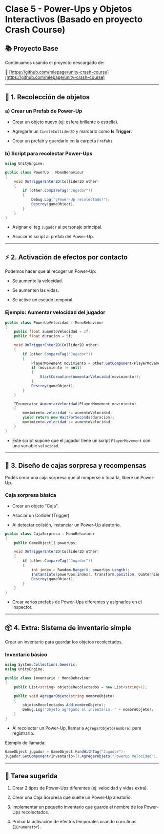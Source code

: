 # Clase 5 - Power-Ups y Objetos Interactivos (Basado en proyecto Crash Course)

## 📚 Proyecto Base

Continuamos usando el proyecto descargado de:

🔗 [https://github.com/mlepage/unity-crash-course](https://github.com/mlepage/unity-crash-course)

---

## 🎯 1. Recolección de objetos

### a) Crear un Prefab de Power-Up
- Crear un objeto nuevo (ej: esfera brillante o estrella).

- Agregarle un `CircleCollider2D` y marcarlo como **Is Trigger**.

- Crear un prefab y guardarlo en la carpeta `Prefabs`.


### b) Script para recolectar Power-Ups

```csharp
using UnityEngine;

public class PowerUp : MonoBehaviour
{
    void OnTriggerEnter2D(Collider2D other)
    {
        if (other.CompareTag("Jugador"))
        {
            Debug.Log("¡Power-Up recolectado!");
            Destroy(gameObject);
        }
    }
}
```

- Asignar el tag `Jugador` al personaje principal.

- Asociar el script al prefab del Power-Up.

---

## ⚡ 2. Activación de efectos por contacto

Podemos hacer que al recoger un Power-Up:
- Se aumente la velocidad.

- Se aumenten las vidas.

- Se active un escudo temporal.

### Ejemplo: Aumentar velocidad del jugador

```csharp
public class PowerUpVelocidad : MonoBehaviour
{
    public float aumentoVelocidad = 2f;
    public float duracion = 5f;

    void OnTriggerEnter2D(Collider2D other)
    {
        if (other.CompareTag("Jugador"))
        {
            PlayerMovement movimiento = other.GetComponent<PlayerMovement>();
            if (movimiento != null)
            {
                StartCoroutine(AumentarVelocidad(movimiento));
            }
            Destroy(gameObject);
        }
    }

    IEnumerator AumentarVelocidad(PlayerMovement movimiento)
    {
        movimiento.velocidad *= aumentoVelocidad;
        yield return new WaitForSeconds(duracion);
        movimiento.velocidad /= aumentoVelocidad;
    }
}
```

- Este script supone que el jugador tiene un script `PlayerMovement` con una variable `velocidad`.


---

## 🎁 3. Diseño de cajas sorpresa y recompensas

Podés crear una caja sorpresa que al romperse o tocarla, libere un Power-Up.

### Caja sorpresa básica

- Crear un objeto "Caja".

- Asociar un Collider (Trigger).

- Al detectar colisión, instanciar un Power-Up aleatorio.

```csharp
public class CajaSorpresa : MonoBehaviour
{
    public GameObject[] powerUps;

    void OnTriggerEnter2D(Collider2D other)
    {
        if (other.CompareTag("Jugador"))
        {
            int index = Random.Range(0, powerUps.Length);
            Instantiate(powerUps[index], transform.position, Quaternion.identity);
            Destroy(gameObject);
        }
    }
}
```

- Crear varios prefabs de Power-Ups diferentes y asignarlos en el Inspector.


---

## 📦 4. Extra: Sistema de inventario simple

Crear un inventario para guardar los objetos recolectados.

### Inventario básico

```csharp
using System.Collections.Generic;
using UnityEngine;

public class Inventario : MonoBehaviour
{
    public List<string> objetosRecolectados = new List<string>();

    public void AgregarObjeto(string nombreObjeto)
    {
        objetosRecolectados.Add(nombreObjeto);
        Debug.Log("Objeto agregado al inventario: " + nombreObjeto);
    }
}
```

- Al recolectar un Power-Up, llamar a `AgregarObjeto(nombre)` para registrarlo.


Ejemplo de llamada:

```csharp
GameObject jugador = GameObject.FindWithTag("Jugador");
jugador.GetComponent<Inventario>().AgregarObjeto("PowerUp Velocidad");
```

---

## 📌 Tarea sugerida

1. Crear 2 tipos de Power-Ups diferentes (ej: velocidad y vidas extra).

2. Crear una Caja Sorpresa que suelte un Power-Up aleatorio.

3. Implementar un pequeño inventario que guarde el nombre de los Power-Ups recolectados.

4. Probar la activación de efectos temporales usando corrutinas (`IEnumerator`).


